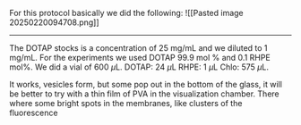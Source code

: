 For this protocol basically we did the following:
![[Pasted image 20250220094708.png]]

---
The DOTAP stocks is a concentration of $25$ mg/mL and we diluted to $1$ mg/mL.
For the experiments we used DOTAP 99.9 mol % and 0.1 RHPE mol%. 
We did a vial of 600 $\mu$L. 
DOTAP: 24 $\mu$L 
RHPE: 1 $\mu$L 
Chlo: 575 $\mu$L.

It works, vesicles form, but some pop out in the bottom of the glass, it will be better to try with a thin film of PVA in the visualization chamber. 
There where some bright spots in the membranes, like clusters of the fluorescence 